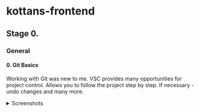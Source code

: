 # kottans-frontend
## Stage 0. 
### General
#### 0. Git Basics
Working with Git was new to me. VSC provides many opportunities for project control. Allows you to follow the project step by step. If necessary - undo changes and many more. 

<details><summary>Screenshots</summary>

  ![Git1](https://user-images.githubusercontent.com/109612439/182105312-322e6147-2dee-489e-a35f-1ac0c3fb59b4.jpg)
![Git2](https://user-images.githubusercontent.com/109612439/182105324-c1693a36-50ed-45af-a15b-751d3673cb1e.jpg)
![learngitbranching1](https://user-images.githubusercontent.com/109612439/182105327-66da5863-999d-4a0e-b838-f96b8b7c7a33.jpg)
![learngitbranching2](https://user-images.githubusercontent.com/109612439/182105329-d2283a83-aaa7-4577-b35f-5e98ddb602da.jpg)

  
</details>
